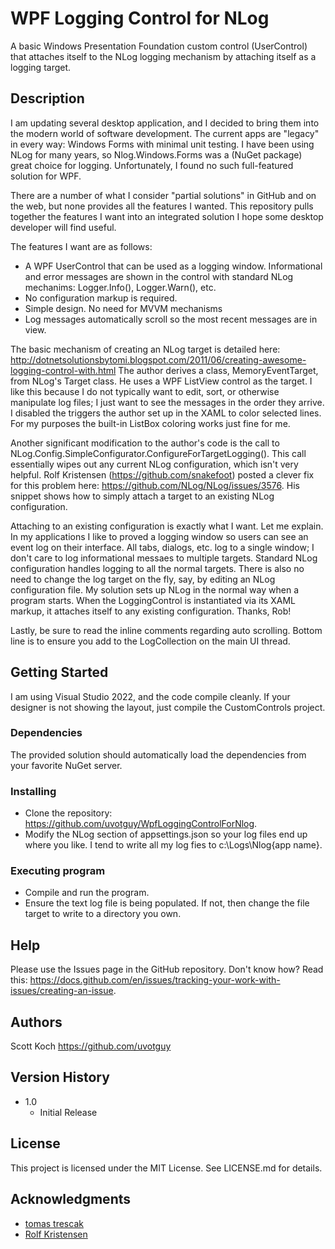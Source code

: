 # WPF Logging Control for NLog

A basic Windows Presentation Foundation custom control (UserControl) that attaches itself to 
the NLog logging mechanism by attaching itself as a logging target.

## Description

I am updating several desktop application, and I decided to bring them into the modern world
of software development.  The current apps are "legacy" in every way:  Windows Forms with
minimal unit testing.  I have been using NLog for many years, so Nlog.Windows.Forms was a
(NuGet package) great choice for logging.  Unfortunately, I found no such full-featured solution
for WPF.

There are a number of what I consider "partial solutions" in GitHub and on the web, but none
provides all the features I wanted.  This repository pulls together the features I want into an
integrated solution I hope some desktop developer will find useful.

The features I want are as follows:
- A WPF UserControl that can be used as a logging window.  Informational and error messages are
shown in the control with standard NLog mechanims:  Logger.Info(), Logger.Warn(), etc.
- No configuration markup is required.
- Simple design.  No need for MVVM mechanisms
- Log messages automatically scroll so the most recent messages are in view.

The basic mechanism of creating an NLog target is detailed here:
http://dotnetsolutionsbytomi.blogspot.com/2011/06/creating-awesome-logging-control-with.html
The author derives a class, MemoryEventTarget, from NLog's Target class.  He uses a WPF
ListView control as the target.  I like this because I do not typically want to edit, sort,
or otherwise manipulate log files; I just want to see the messages in the order they arrive.
I disabled the triggers the author set up in the XAML to color selected lines.  For my purposes
the built-in ListBox coloring works just fine for me.

Another significant modification to the author's code is the call to 
NLog.Config.SimpleConfigurator.ConfigureForTargetLogging().  This call essentially wipes out
any current NLog configuration, which isn't very helpful.  Rolf Kristensen (https://github.com/snakefoot)
posted a clever fix for this problem here:  https://github.com/NLog/NLog/issues/3576.  His
snippet shows how to simply attach a target to an existing NLog configuration.

Attaching to an existing configuration is exactly what I want.  Let me explain.  In my applications
I like to proved a logging window so users can see an event log on their interface.  All tabs,
dialogs, etc. log to a single window; I don't care to log informational messaes to multiple targets.
Standard NLog configuration handles logging to all the normal targets.
There is also no need to change the log target on the fly, say, by editing an NLog configuration file.
My solution sets up NLog in the normal way when a program starts.  When the LoggingControl is 
instantiated via its XAML markup, it attaches itself to any existing configuration.  Thanks, Rob!

Lastly, be sure to read the inline comments regarding auto scrolling.  Bottom line is to ensure
you add to the LogCollection on the main UI thread.

## Getting Started

I am using Visual Studio 2022, and the code compile cleanly.  If your designer is not showing the
layout, just compile the CustomControls project.  

### Dependencies

The provided solution should automatically load the dependencies from your favorite NuGet server.

### Installing

* Clone the repository:  https://github.com/uvotguy/WpfLoggingControlForNlog.
* Modify the NLog section of appsettings.json so your log files end up where you like.  I tend to write all my log fies to c:\Logs\Nlog\{app name}.

### Executing program

* Compile and run the program.
* Ensure the text log file is being populated.  If not, then change the file target to write to a directory you own.

## Help

Please use the Issues page in the GitHub repository.  Don't know how?  Read this:  https://docs.github.com/en/issues/tracking-your-work-with-issues/creating-an-issue.

## Authors

Scott Koch
https://github.com/uvotguy

## Version History

* 1.0
    * Initial Release

## License

This project is licensed under the MIT License.  See LICENSE.md for details.

## Acknowledgments

* [tomas trescak](http://dotnetsolutionsbytomi.blogspot.com/2011/06/creating-awesome-logging-control-with.html)
* [Rolf Kristensen](https://github.com/NLog/NLog/issues/3576)
